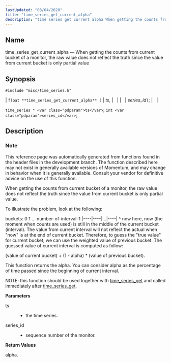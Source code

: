 ```yaml
---
lastUpdated: "03/04/2020"
title: "time_series_get_current_alpha"
description: "time series get current alpha When getting the counts from current bucket of a monitor the raw value does not reflect the truth since the value from current bucket is only partial value float time series get current alpha ts series id time series ts int series id This reference..."
---
```


<a name="apis.time_series_get_current_alpha"></a> 
## Name

time_series_get_current_alpha — When getting the counts from current bucket of a monitor, the raw value does not reflect the truth since the value from current bucket is only partial value

## Synopsis

`#include "misc/time_series.h"`

| `float **time_series_get_current_alpha** (` | <var class="pdparam">ts</var>, |   |
|   | <var class="pdparam">series_id</var>`)`; |   |

`time_series * <var class="pdparam">ts</var>`;
`int <var class="pdparam">series_id</var>`;<a name="idp63710912"></a> 
## Description

### Note

This reference page was automatically generated from functions found in the header files in the development branch. The function described here may not exist in generally available versions of Momentum, and may change in behavior when it is generally available. Consult your vendor for definitive advice on the use of this function.

When getting the counts from current bucket of a monitor, the raw value does not reflect the truth since the value from current bucket is only partial value.

To illustrate the problem, look at the following:

buckets: 0 1 ... number-of-interval-1 |----|----|...|----| ^ now here, now (the moment when counts are used) is still in the middle of the current bucket (interval). The value from current interval will not reflect the actual when "now" is at the end of current bucket. Therefore, to guess the "true value" for current bucket, we can use the weighted value of previous bucket. The guessed value of current interval is computed as follow:

(value of current bucket) + (1 - alpha) * (value of previous bucket).

This function returns the alpha. You can consider alpha as the percentage of time passed since the beginning of current interval.

NOTE: this function should be used together with [time_series_get](/momentum/3/3-api/apis-time-series-get) and called immediately after [time_series_get](/momentum/3/3-api/apis-time-series-get).

**<a name="idp63718032"></a> Parameters**

<dl class="variablelist">

<dt>ts</dt>

<dd>

- the time series.

</dd>

<dt>series_id</dt>

<dd>

- sequence number of the monitor.

</dd>

</dl>

**<a name="idp63722896"></a> Return Values**

alpha.